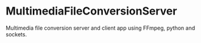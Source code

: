 # MultimediaFileConversionServer
Multimedia file conversion server and client app using FFmpeg, python and sockets.
